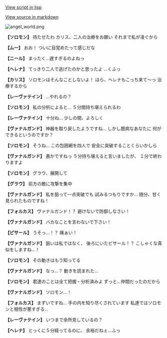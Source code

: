 [View script in lisp](../scripts/100213141.txt)

[View source in markdown](100213141.md)

![angel_world.png](../images/backgrounds/angel_world.png)

**【ソロモン】**
待たせたわ
カリス、二人の治療をお願い
それまで私が凌ぐから

**【ムー】**
おお！
ついに目覚めたって感じだな

**【ニール】**
まったく…遅すぎるのよねっ

**【ヘレナ】**
てっきり二人で逃げたのかと思ったよ
…くふっ

**【カリス】**
ソロモンはそんなことしないよ！
ほら、ヘレナもこっち来て～っ
治療するから

**【レーヴァテイン】**
…やれるの？

**【ソロモン】**
私の分析によると…
５分間持ち堪えられるわ

**【レーヴァテイン】**
十分ね…
少しの間、よろしく

**【ヴァナルガンド】**
神器を取り戻したようですね…
しかし臆病なあなたに
何ができるというのですか？

**【ソロモン】**
そうね…
この包囲網を四人で
安全に突破することくらいかしら

**【ヴァナルガンド】**
愚かですねっ
５分持ち堪えると言いましたが、
１分で終わりますよ

**【ソロモン】**
グラウ、展開して

**【グラウ】**
前方の敵に攻撃を集中

**【ヴァナルガンド】**
私を狙って一点突破でも
試みるつもりですか…
随分、甘く見られたものですね！

**【フォルカス】**
ヴァナルガンド！？
避けないで防御しなさい！

**【ヴァナルガンド】**
バカなことを言わないで下さい！

**【ピサール】**
うそっ…！？
痛ぁい！

**【ヴァナルガンド】**
狙いは私ではなく、
後ろにいたピサール！？
こしゃくな真似をしますね…！

**【ソロモン】**
その動きはもう知ってる

**【ヴァナルガンド】**
なっ…？
動きを読まれた…

**【ソロモン】**
君達のことは全て把握・分析済みよ
ずっと…仲間だったのだから

**【ヴァナルガンド】**
ソロモン…！

**【フォルカス】**
まずいですね…
手の内を知り尽くされています
私達ではソロモンと相性が悪すぎる…

**【レーヴァテイン】**
いつまで余所見しているの？

**【ヘレナ】**
とっくに５分経ってるのに、
余裕だねぇ…ふっ